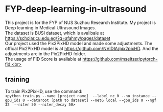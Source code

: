 # FYP-deep-learning-in-ultrasound
This project is for the FYP of NUS Suzhou Research Institute. My project is Deep learning in Medical Ultrasound Images.<br>
The dataset is BUSI dataset, which is avalibale at https://scholar.cu.edu.eg/?q=afahmy/pages/dataset <br>
Our project used the Pix2PixHD model and made some adjustments. The offical Pix2PixHD model is at https://github.com/NVIDIA/pix2pixHD. And the adjustments are in the Pix2PixHD folder. <br>
The usage of FID Score is avaliable at https://github.com/mseitzer/pytorch-fid.<br>
## training
To train Pix2PixHD, use the command:<br> `<python train.py --name [project name]  --label_nc 0 --no_instance --gpu_ids 0 --dataroot [path to dataset] --netG local --gpu_ids 0 --ngf 32  --niter 50 --niter_decay 50>`
